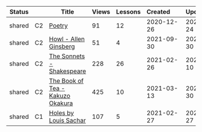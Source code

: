 |Status| |Title|Views|Lessons|Created&nbsp;&nbsp;&nbsp;&nbsp;&nbsp;&nbsp;|Updated&nbsp;&nbsp;&nbsp;&nbsp;&nbsp;&nbsp;|
|------|-|-----|-----|-------|--------------|--------------|
|shared|C2|[Poetry](https://www.lingq.com/en/learn/en/web/library/course/755921)|91|12|2020-12-26|2021-10-24
|shared|C2|[Howl - Allen Ginsberg](https://www.lingq.com/en/learn/en/web/library/course/928496)|51|4|2021-09-30|2021-09-30
|shared|C2|[The Sonnets - Shakespeare](https://www.lingq.com/en/learn/en/web/library/course/799368)|228|26|2021-02-26|2021-08-10
|shared|C2|[The Book of Tea - Kakuzo Okakura](https://www.lingq.com/en/learn/en/web/library/course/809537)|425|10|2021-03-13|2021-03-30
|shared|C1|[Holes by Louis Sachar](https://www.lingq.com/en/learn/en/web/library/course/799967)|107|5|2021-02-27|2021-02-27
